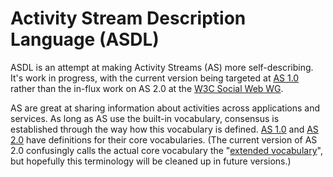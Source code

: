 Activity Stream Description Language (ASDL)
===========================================

ASDL is an attempt at making Activity Streams (AS) more self-describing. It's work in progress, with the current version being targeted at [AS 1.0](http://activitystrea.ms/) rather than the in-flux work on AS 2.0 at the [W3C Social Web WG](http://www.w3.org/Social/WG).

AS are great at sharing information about activities across applications and services. As long as AS use the built-in vocabulary, consensus is established through the way how this vocabulary is defined. [AS 1.0](https://github.com/activitystreams/activity-schema/blob/master/activity-schema.md) and [AS 2.0](http://www.w3.org/TR/activitystreams-vocabulary/) have definitions for their core vocabularies. (The current version of AS 2.0 confusingly calls the actual core vocabulary the "[extended vocabulary](http://www.w3.org/TR/2015/WD-activitystreams-vocabulary-20150129/#extendedtypes)", but hopefully this terminology will be cleaned up in future versions.)